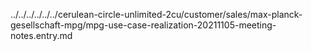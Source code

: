 ../../../../../../cerulean-circle-unlimited-2cu/customer/sales/max-planck-gesellschaft-mpg/mpg-use-case-realization-20211105-meeting-notes.entry.md